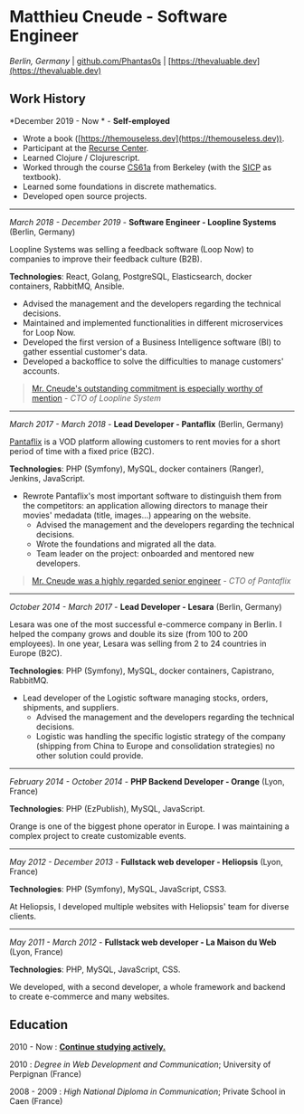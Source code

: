 # Matthieu Cneude - Software Engineer
*Berlin, Germany* | [github.com/Phantas0s](https://www.github.com/Phantas0s) | [https://thevaluable.dev](https://thevaluable.dev) 

## Work History

*December 2019 - Now * - **Self-employed**

* Wrote a book ([https://themouseless.dev](https://themouseless.dev)).
* Participant at the [Recurse Center](https://www.recurse.com/).
* Learned Clojure / Clojurescript.
* Worked through the course [CS61a](https://archive.org/details/ucberkeley-webcast-PL3E89002AA9B9879E?sort=titleSorter) from Berkeley (with the [SICP](https://mitpress.mit.edu/sites/default/files/sicp/index.html) as textbook).
* Learned some foundations in discrete mathematics.
* Developed open source projects.

---

*March 2018 - December 2019* - **Software Engineer - Loopline Systems** (Berlin, Germany)

Loopline Systems was selling a feedback software (Loop Now) to companies to improve their feedback culture (B2B).

**Technologies**: React, Golang, PostgreSQL, Elasticsearch, docker containers, RabbitMQ, Ansible.

* Advised the management and the developers regarding the technical decisions.
* Maintained and implemented functionalities in different microservices for Loop Now.
* Developed the first version of a Business Intelligence software (BI) to gather essential customer's data.
* Developed a backoffice to solve the difficulties to manage customers' accounts.

> [Mr. Cneude's outstanding commitment is especially worthy of mention](https://matthieucneude.com/recommendation_loopline.pdf) - *CTO of Loopline System*

----

*March 2017 - March 2018* - **Lead Developer - Pantaflix** (Berlin, Germany)

[Pantaflix](https://www.pantaflix.com/) is a VOD platform allowing customers to rent movies for a short period of time with a fixed price (B2C).

**Technologies**: PHP (Symfony), MySQL, docker containers (Ranger), Jenkins, JavaScript.

* Rewrote Pantaflix's most important software to distinguish them from the competitors: an application allowing directors to manage their movies' medadata (title, images...) appearing on the website.
    * Advised the management and the developers regarding the technical decisions.
    * Wrote the foundations and migrated all the data.
    * Team leader on the project: onboarded and mentored new developers.

> [Mr. Cneude was a highly regarded senior engineer](https://matthieucneude.com/recommendation_pantaflix.pdf) - *CTO of Pantaflix*

----

*October 2014 - March 2017* - **Lead Developer - Lesara** (Berlin, Germany)

Lesara was one of the most successful e-commerce company in Berlin. I helped the company grows and double its size (from 100 to 200 employees). In one year, Lesara was selling from 2 to 24 countries in Europe (B2C).

**Technologies**: PHP (Symfony), MySQL, docker containers, Capistrano, RabbitMQ.

* Lead developer of the Logistic software managing stocks, orders, shipments, and suppliers.
    * Advised the management and the developers regarding the technical decisions.
    * Logistic was handling the specific logistic strategy of the company (shipping from China to Europe and consolidation strategies) no other solution could provide.

----

*February 2014 - October 2014* - **PHP Backend Developer - Orange** (Lyon, France)

**Technologies**: PHP (EzPublish), MySQL, JavaScript.

Orange is one of the biggest phone operator in Europe. I was maintaining a complex project to create customizable events.

----

*May 2012 - December 2013* - **Fullstack web developer - Heliopsis** (Lyon, France)

**Technologies**: PHP (Symfony), MySQL, JavaScript, CSS3.

At Heliopsis, I developed multiple websites with Heliopsis' team for diverse clients.

----

*May 2011 - March 2012* - **Fullstack web developer - La Maison du Web** (Lyon, France)

**Technologies**: PHP, MySQL, JavaScript, CSS.

We developed, with a second developer, a whole framework and backend to create e-commerce and many websites.

## Education

2010 - Now
:   **[Continue studying actively.](https://github.com/Phantas0s/alexandria-library)**

2010
:   *Degree in Web Development and Communication*; University of
    Perpignan (France)

2008 - 2009
:   *High National Diploma in Communication*; Private School in Caen (France)
